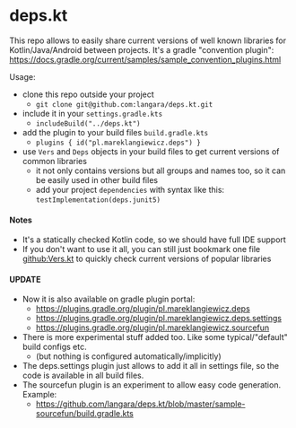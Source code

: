 # deps.kt

This repo allows to easily share current versions of well known libraries for Kotlin/Java/Android between projects.
It's a gradle "convention plugin": https://docs.gradle.org/current/samples/sample_convention_plugins.html

Usage:
- clone this repo outside your project
    - `git clone git@github.com:langara/deps.kt.git`
- include it in your `settings.gradle.kts`
    - `includeBuild("../deps.kt")`
- add the plugin to your build files `build.gradle.kts`
  - `plugins { id("pl.mareklangiewicz.deps") }`
- use `Vers` and `Deps` objects in your build files to get current versions of common libraries
    - it not only contains versions but all groups and names too, so it can be easily used in other build files
    - add your project `dependencies` with syntax like this: `testImplementation(deps.junit5)`

#### Notes
- It's a statically checked Kotlin code, so we should have full IDE support
- If you don't want to use it all, you can still just bookmark one file [github:Vers.kt](https://github.com/langara/deps.kt/blob/master/src/main/kotlin/Vers.kt) to quickly check current versions of popular libraries
 
#### UPDATE
- Now it is also available on gradle plugin portal:
    - https://plugins.gradle.org/plugin/pl.mareklangiewicz.deps
    - https://plugins.gradle.org/plugin/pl.mareklangiewicz.deps.settings
    - https://plugins.gradle.org/plugin/pl.mareklangiewicz.sourcefun
- There is more experimental stuff added too. Like some typical/"default" build configs etc.
    - (but nothing is configured automatically/implicitly)
- The deps.settings plugin just allows to add it all in settings file,
  so the code is available in all build files.
- The sourcefun plugin is an experiment to allow easy code generation. Example:
    - https://github.com/langara/deps.kt/blob/master/sample-sourcefun/build.gradle.kts


